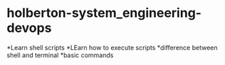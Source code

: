 # holberton-system_engineering-devops
*Learn shell scripts
*LEarn how to execute scripts
*difference between shell and terminal 
*basic commands 

